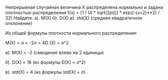 
Непрерывная случайная величина X распределена нормально и задана плотностью распределения
f(x) = (1 / (4 * sqrt(2pi))) * exp((-(x+2)**2) / 32)
Найдите:
а). M(X)
б). D(X)
в). std(X) (среднее квадратичное отклонение)

Из общей формулы плотности нормального распределения:

M(X) = α = -2σ = 4D (X) = σ^2 
    
а). M(X) = -2 (смещение влево на 2 единицы)

б). D(X) = 16 (из формулы D(X) = σ^2)

в). std(X) = 4 (из формулы std(X) = σ)
